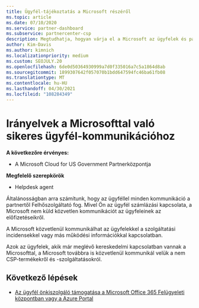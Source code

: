 ```yaml
---
title: Ügyfél-tájékoztatás a Microsoft részéről
ms.topic: article
ms.date: 07/10/2020
ms.service: partner-dashboard
ms.subservice: partnercenter-csp
description: Megtudhatja, hogyan várja el a Microsoft az ügyfelek és partnerek közötti kommunikációt a Felhőszolgáltató programjában.
author: Kim-Davis
ms.author: kimnich
ms.localizationpriority: medium
ms.custom: SEOJULY.20
ms.openlocfilehash: 6de0d50364930999a7d0f335016a7c5a1864d8ab
ms.sourcegitcommit: 1899307642f057070b1bdd647594fc46ba61fb08
ms.translationtype: MT
ms.contentlocale: hu-HU
ms.lasthandoff: 04/30/2021
ms.locfileid: "108284349"
---
```

# <a name="guidelines-for-successful-customer-communication-with-microsoft"></a>Irányelvek a Microsofttal való sikeres ügyfél-kommunikációhoz

**A következőre érvényes:**

- A Microsoft Cloud for US Government Partnerközpontja

**Megfelelő szerepkörök**

- Helpdesk agent

Általánosságban arra számítunk, hogy az ügyféllel minden kommunikáció a partnertől Felhőszolgáltató fog. Mivel Ön az ügyfél számlázási kapcsolata, a Microsoft nem küld közvetlen kommunikációt az ügyfeleinek az előfizetéseikről.

A Microsoft közvetlenül kommunikálhat az ügyfelekkel a szolgáltatási incidensekkel vagy más működési információkkal kapcsolatban.

Azok az ügyfelek, akik már meglévő kereskedelmi kapcsolatban vannak a Microsofttal, a Microsoft továbbra is közvetlenül kommunikál velük a nem CSP-termékekről és -szolgáltatásokról.

## <a name="next-steps"></a>Következő lépések

- [Az ügyfél önkiszolgáló támogatása a Microsoft Office 365 Felügyeleti központban vagy a Azure Portal](customer-self-support.md)
